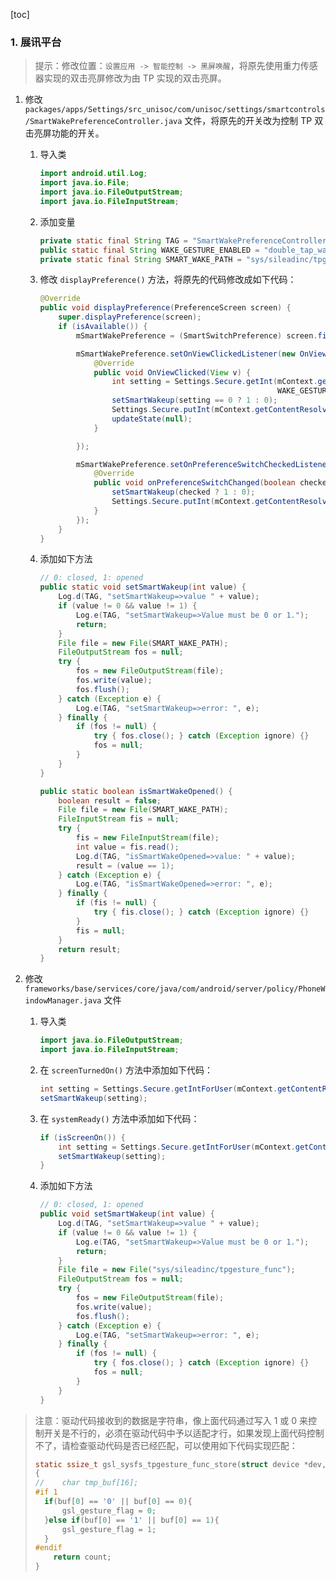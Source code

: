

[toc]

### 1. 展讯平台

> 提示：修改位置：`设置应用 -> 智能控制 -> 黑屏唤醒`，将原先使用重力传感器实现的双击亮屏修改为由 TP 实现的双击亮屏。

1. 修改 `packages/apps/Settings/src_unisoc/com/unisoc/settings/smartcontrols/SmartWakePreferenceController.java` 文件，将原先的开关改为控制 TP 双击亮屏功能的开关。

   1. 导入类

      ```java
      import android.util.Log;
      import java.io.File;
      import java.io.FileOutputStream;
      import java.io.FileInputStream;
      ```

   2. 添加变量

      ```java
      private static final String TAG = "SmartWakePreferenceController";
      public static final String WAKE_GESTURE_ENABLED = "double_tap_wakeup";
      private static final String SMART_WAKE_PATH = "sys/sileadinc/tpgesture_func";
      ```

   3. 修改 `displayPreference()` 方法，将原先的代码修改成如下代码：

      ```java
      @Override
      public void displayPreference(PreferenceScreen screen) {
          super.displayPreference(screen);
          if (isAvailable()) {
              mSmartWakePreference = (SmartSwitchPreference) screen.findPreference(KEY_SMART_WAKE);
      
              mSmartWakePreference.setOnViewClickedListener(new OnViewClickedListener() {
                  @Override
                  public void OnViewClicked(View v) {
                      int setting = Settings.Secure.getInt(mContext.getContentResolver(),
                                                           WAKE_GESTURE_ENABLED, 0);
                      setSmartWakeup(setting == 0 ? 1 : 0);
                      Settings.Secure.putInt(mContext.getContentResolver(), WAKE_GESTURE_ENABLED, setting == 0 ? 1 : 0);
                      updateState(null);
                  }
      
              });
      
              mSmartWakePreference.setOnPreferenceSwitchCheckedListener(new OnPreferenceSwitchChangeListener() {
                  @Override
                  public void onPreferenceSwitchChanged(boolean checked) {
                      setSmartWakeup(checked ? 1 : 0);
                      Settings.Secure.putInt(mContext.getContentResolver(), WAKE_GESTURE_ENABLED, checked ? 1 : 0);
                  }
              });
          }
      }
      ```

   4. 添加如下方法

      ```java
      // 0: closed, 1: opened
      public static void setSmartWakeup(int value) {
          Log.d(TAG, "setSmartWakeup=>value " + value);
          if (value != 0 && value != 1) {
              Log.e(TAG, "setSmartWakeup=>Value must be 0 or 1.");
              return;
          }
          File file = new File(SMART_WAKE_PATH);
          FileOutputStream fos = null;
          try {
              fos = new FileOutputStream(file);
              fos.write(value);
              fos.flush();
          } catch (Exception e) {
              Log.e(TAG, "setSmartWakeup=>error: ", e);
          } finally {
              if (fos != null) {
                  try { fos.close(); } catch (Exception ignore) {}
                  fos = null;
              }
          }
      }
      
      public static boolean isSmartWakeOpened() {
          boolean result = false;
          File file = new File(SMART_WAKE_PATH);
          FileInputStream fis = null;
          try {
              fis = new FileInputStream(file);
              int value = fis.read();
              Log.d(TAG, "isSmartWakeOpened=>value: " + value);
              result = (value == 1);
          } catch (Exception e) {
              Log.e(TAG, "isSmartWakeOpened=>error: ", e);
          } finally {
              if (fis != null) {
                  try { fis.close(); } catch (Exception ignore) {}
              }
              fis = null;
          }
          return result;
      }
      ```

2. 修改 `frameworks/base/services/core/java/com/android/server/policy/PhoneWindowManager.java` 文件

   1. 导入类

      ```java
      import java.io.FileOutputStream;
      import java.io.FileInputStream;
      ```

   2. 在 `screenTurnedOn()` 方法中添加如下代码：

      ```java
      int setting = Settings.Secure.getIntForUser(mContext.getContentResolver(), "double_tap_wakeup", 0, mCurrentUserId);
      setSmartWakeup(setting);
      ```

   3. 在 `systemReady()` 方法中添加如下代码：

      ```java
      if (isScreenOn()) {
          int setting = Settings.Secure.getIntForUser(mContext.getContentResolver(), "double_tap_wakeup", 0, mCurrentUserId);
          setSmartWakeup(setting);
      }
      ```

   4. 添加如下方法

      ```java
      // 0: closed, 1: opened
      public void setSmartWakeup(int value) {
          Log.d(TAG, "setSmartWakeup=>value " + value);
          if (value != 0 && value != 1) {
              Log.e(TAG, "setSmartWakeup=>Value must be 0 or 1.");
              return;
          }
          File file = new File("sys/sileadinc/tpgesture_func");
          FileOutputStream fos = null;
          try {
              fos = new FileOutputStream(file);
              fos.write(value);
              fos.flush();
          } catch (Exception e) {
              Log.e(TAG, "setSmartWakeup=>error: ", e);
          } finally {
              if (fos != null) {
                  try { fos.close(); } catch (Exception ignore) {}
                  fos = null;
              }
          }
      }
      ```


> 注意：驱动代码接收到的数据是字符串，像上面代码通过写入 1 或 0 来控制开关是不行的，必须在驱动代码中予以适配才行，如果发现上面代码控制不了，请检查驱动代码是否已经匹配，可以使用如下代码实现匹配：
>
> ```c
> static ssize_t gsl_sysfs_tpgesture_func_store(struct device *dev,struct device_attribute *attr, const char *buf, size_t count)
> {
> //	char tmp_buf[16];
> #if 1
> 	if(buf[0] == '0' || buf[0] == 0){
> 		gsl_gesture_flag = 0;  
> 	}else if(buf[0] == '1' || buf[0] == 1){
> 		gsl_gesture_flag = 1;
> 	}
> #endif
>     return count;
> }
> ```



